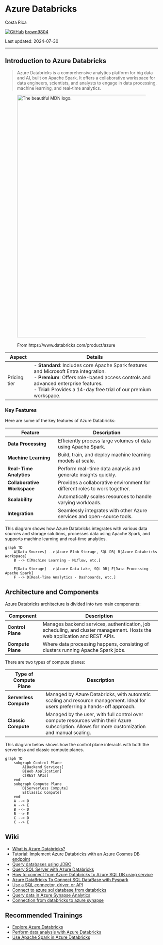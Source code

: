 # Azure Databricks

Costa Rica

[![GitHub](https://img.shields.io/badge/--181717?logo=github&logoColor=ffffff)](https://github.com/)
[brown9804](https://github.com/brown9804)

Last updated: 2024-07-30

----------

## Introduction to Azure Databricks

> Azure Databricks is a comprehensive analytics platform for big data and AI, built on Apache Spark. It offers a collaborative workspace for data engineers, scientists, and analysts to engage in data processing, machine learning, and real-time analytics.

<figure>
<img
width="800"
src="https://github.com/user-attachments/assets/c6c298f2-aae2-4ae8-b6cc-0407a22a32a2"
alt="The beautiful MDN logo.">
<figcaption> <br/> From https://www.databricks.com/product/azure </figcaption>
</figure>

| Aspect | Details |
| ----- | ---- | 
| Pricing tier | - **Standard**: Includes core Apache Spark features and Microsoft Entra integration. <br/> - **Premium**: Offers role-based access controls and advanced enterprise features. <br/>  - **Trial**: Provides a 14-day free trial of our premium workspace. | 


### **Key Features**
Here are some of the key features of Azure Databricks:

| **Feature**            | **Description**                                                                 |
|------------------------|---------------------------------------------------------------------------------|
| **Data Processing**    | Efficiently process large volumes of data using Apache Spark.                   |
| **Machine Learning**   | Build, train, and deploy machine learning models at scale.                      |
| **Real-Time Analytics**| Perform real-time data analysis and generate insights quickly.                  |
| **Collaborative Workspace** | Provides a collaborative environment for different roles to work together. |
| **Scalability**        | Automatically scales resources to handle varying workloads.                     |
| **Integration**        | Seamlessly integrates with other Azure services and open-source tools.          |

This diagram shows how Azure Databricks integrates with various data sources and storage solutions, processes data using Apache Spark, and supports machine learning and real-time analytics.

```mermaid
graph TD
    A[Data Sources] -->|Azure Blob Storage, SQL DB| B[Azure Databricks Workspace]
    B --> C[Machine Learning - MLflow, etc.]

    E[Data Storage] -->|Azure Data Lake, SQL DB| F[Data Processing - Apache Spark]
    F --> D[Real-Time Analytics - Dashboards, etc.]

```

## Architecture and Components

Azure Databricks architecture is divided into two main components: 

| **Component**            | **Description**                                                                 |
|--------------------------|---------------------------------------------------------------------------------|
| **Control Plane**        | Manages backend services, authentication, job scheduling, and cluster management. Hosts the web application and REST APIs. |
| **Compute Plane**        | Where data processing happens, consisting of clusters running Apache Spark jobs. |

There are two types of compute planes:

| **Type of Compute Plane**            | **Description**                                                                 |
|--------------------------|---------------------------------------------------------------------------------|
| **Serverless Compute**   | Managed by Azure Databricks, with automatic scaling and resource management. Ideal for users preferring a hands-off approach. |
| **Classic Compute**      | Managed by the user, with full control over compute resources within their Azure subscription. Allows for more customization and manual scaling. |

This diagram below shows how the control plane interacts with both the serverless and classic compute planes.

```mermaid
graph TD
    subgraph Control Plane
        A[Backend Services]
        B[Web Application]
        C[REST APIs]
    end
    subgraph Compute Plane
        D[Serverless Compute]
        E[Classic Compute]
    end
    A --> D
    A --> E
    B --> D
    B --> E
    C --> D
    C --> E
```

## Wiki 
- [What is Azure Databricks?](https://learn.microsoft.com/en-us/azure/databricks/introduction/)
- [Tutorial: Implement Azure Databricks with an Azure Cosmos DB endpoint](https://learn.microsoft.com/en-us/azure/databricks/scenarios/service-endpoint-cosmosdb)
- [Query databases using JDBC](https://learn.microsoft.com/en-us/azure/databricks/connect/external-systems/jdbc)
- [Query SQL Server with Azure Databricks](https://learn.microsoft.com/en-us/azure/databricks/connect/external-systems/sql-server)
- [How to connect from Azure Databricks to Azure SQL DB using service](https://stackoverflow.com/collectives/azure/articles/75189853/how-to-connect-from-azure-databricks-to-azure-sql-db-using-service-principal)
- [Azure DataBricks To Connect SQL DataBase with Pyspark](https://stackoverflow.com/questions/76820391/azure-databricks-to-connect-sql-database-with-pyspark)
- [Use a SQL connector, driver, or API](https://learn.microsoft.com/en-us/azure/databricks/dev-tools/index-driver)
- [Connect to azure sql database from databricks](https://community.databricks.com/t5/data-engineering/connect-to-azure-sql-database-from-databricks-using-service/td-p/36174)
- [Query data in Azure Synapse Analytics](https://learn.microsoft.com/en-us/azure/databricks/connect/external-systems/synapse-analytics)
- [Connection from databricks to azure synapse](https://stackoverflow.com/questions/72873898/connection-from-databricks-to-azure-synapse)
  
## Recommended Trainings
- [Explore Azure Databricks](https://learn.microsoft.com/en-us/training/modules/explore-azure-databricks/)
- [Perform data analysis with Azure Databricks](https://learn.microsoft.com/en-us/training/modules/perform-data-analysis-azure-databricks/)
- [Use Apache Spark in Azure Databricks](https://learn.microsoft.com/en-us/training/modules/use-apache-spark-azure-databricks/)
